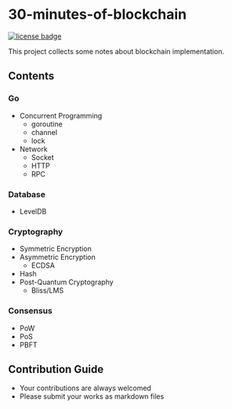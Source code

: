 # 30-minutes-of-blockchain

[![license badge](https://img.shields.io/badge/license-MIT-blue.svg?style=flat-square)](LICENSE)  

This project collects some notes about blockchain implementation.  

## Contents    
### Go  
+ Concurrent Programming   
  - goroutine   
  - channel  
  - lock   
+ Network  
  - Socket  
  - HTTP  
  - RPC      

### Database  
+ LevelDB  

### Cryptography    
+ Symmetric Encryption  
+ Asymmetric Encryption  
  - ECDSA  
+ Hash  
+ Post-Quantum Cryptography  
  - Bliss/LMS  

### Consensus    
+ PoW  
+ PoS  
+ PBFT  

## Contribution Guide  
+ Your contributions are always welcomed  
+ Please submit your works as markdown files  